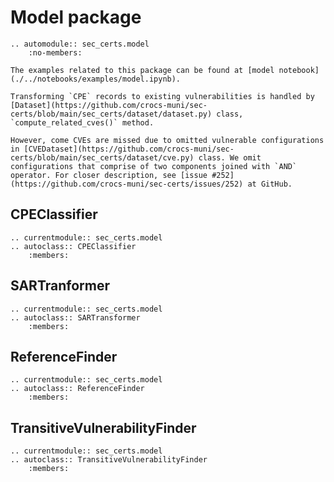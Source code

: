 # Model package

```{eval-rst}
.. automodule:: sec_certs.model
    :no-members:
```

```{tip}
The examples related to this package can be found at [model notebook](./../notebooks/examples/model.ipynb).
```

```{warning}
Transforming `CPE` records to existing vulnerabilities is handled by [Dataset](https://github.com/crocs-muni/sec-certs/blob/main/sec_certs/dataset/dataset.py) class, `compute_related_cves()` method.

However, come CVEs are missed due to omitted vulnerable configurations in [CVEDataset](https://github.com/crocs-muni/sec-certs/blob/main/sec_certs/dataset/cve.py) class. We omit configurations that comprise of two components joined with `AND` operator. For closer description, see [issue #252](https://github.com/crocs-muni/sec-certs/issues/252) at GitHub.
```

## CPEClassifier

```{eval-rst}
.. currentmodule:: sec_certs.model
.. autoclass:: CPEClassifier
    :members:
```

## SARTranformer

```{eval-rst}
.. currentmodule:: sec_certs.model
.. autoclass:: SARTransformer
    :members:
```

## ReferenceFinder

```{eval-rst}
.. currentmodule:: sec_certs.model
.. autoclass:: ReferenceFinder
    :members:
```

## TransitiveVulnerabilityFinder

```{eval-rst}
.. currentmodule:: sec_certs.model
.. autoclass:: TransitiveVulnerabilityFinder
    :members:
```